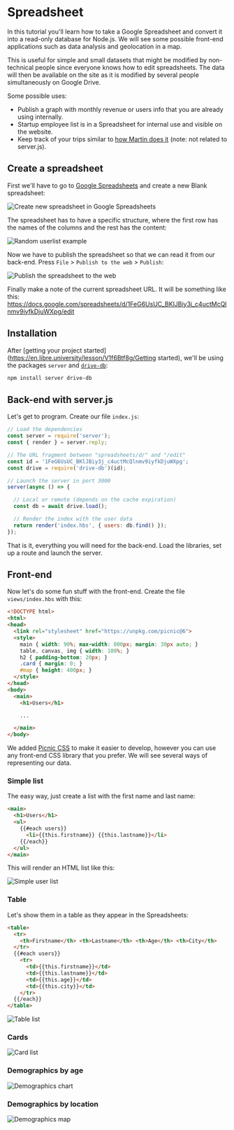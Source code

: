 # Spreadsheet

In this tutorial you'll learn how to take a Google Spreadsheet and convert it into a read-only database for Node.js. We will see some possible front-end applications such as data analysis and geolocation in a map.

This is useful for simple and small datasets that might be modified by non-technical people since everyone knows how to edit spreadsheets. The data will then be available on the site as it is modified by several people simultaneously on Google Drive.

Some possible uses:

- Publish a graph with monthly revenue or users info that you are already using internally.
- Startup employee list is in a Spreadsheet for internal use and visible on the website.
- Keep track of your trips similar to [how Martin does it](https://wherethefuckismartin.com/) (note: not related to server.js).



## Create a spreadsheet

First we'll have to go to [Google Spreadsheets](https://docs.google.com/spreadsheets/) and create a new Blank spreadsheet:

![Create new spreadsheet in Google Spreadsheets](img/spreadsheet.png)

The spreadsheet has to have a specific structure, where the first row has the names of the columns and the rest has the content:

![Random userlist example](img/userlist.png)

Now we have to publish the spreadsheet so that we can read it from our back-end. Press `File` > `Publish to the web` > `Publish`:

![Publish the spreadsheet to the web](img/publish.png)

Finally make a note of the current spreadsheet URL. It will be something like this: https://docs.google.com/spreadsheets/d/1FeG6UsUC_BKlJBiy3j_c4uctMcQlnmv9iyfkDjuWXpg/edit



## Installation

After [getting your project started](https://en.libre.university/lesson/V1f6Btf8g/Getting started), we'll be using the packages `server` and [`drive-db`](https://www.npmjs.com/package/drive-db):

```bash
npm install server drive-db
```



## Back-end with server.js

Let's get to program. Create our file `index.js`:

```js
// Load the dependencies
const server = require('server');
const { render } = server.reply;

// The URL fragment between "spreadsheets/d/" and "/edit"
const id = '1FeG6UsUC_BKlJBiy3j_c4uctMcQlnmv9iyfkDjuWXpg';
const drive = require('drive-db')(id);

// Launch the server in port 3000
server(async () => {

  // Local or remote (depends on the cache expiration)
  const db = await drive.load();

  // Render the index with the user data
  return render('index.hbs', { users: db.find() });
});
```

That is it, everything you will need for the back-end. Load the libraries, set up a route and launch the server.



## Front-end

Now let's do some fun stuff with the front-end. Create the file `views/index.hbs` with this:

```html
<!DOCTYPE html>
<html>
<head>
  <link rel="stylesheet" href="https://unpkg.com/picnic@6">
  <style>
    main { width: 90%; max-width: 800px; margin: 30px auto; }
    table, canvas, img { width: 100%; }
    h2 { padding-bottom: 20px; }
    .card { margin: 0; }
    #map { height: 400px; }
  </style>
</head>
<body>
  <main>
    <h1>Users</h1>

    ...

  </main>
</body>
```

We added [Picnic CSS](https://picnicss.com/) to make it easier to develop, however you can use any front-end CSS library that you prefer. We will see several ways of representing our data.



### Simple list

The easy way, just create a list with the first name and last name:

```html
<main>
  <h1>Users</h1>
  <ul>
    {{#each users}}
      <li>{{this.firstname}} {{this.lastname}}</li>
    {{/each}}
  </ul>
</main>
```

This will render an HTML list like this:

![Simple user list](img/list_simple.png)



### Table

Let's show them in a table as they appear in the Spreadsheets:

```html
<table>
  <tr>
    <th>Firstname</th> <th>Lastname</th> <th>Age</th> <th>City</th>
  </tr>
  {{#each users}}
    <tr>
      <td>{{this.firstname}}</td>
      <td>{{this.lastname}}</td>
      <td>{{this.age}}</td>
      <td>{{this.city}}</td>
    </tr>
  {{/each}}
</table>
```

![Table list](img/list_table.png)



### Cards

![Card list](img/list_cards.png)



### Demographics by age

![Demographics chart](img/demographics_chart.png)



### Demographics by location

![Demographics map](img/demographics_map.png)
